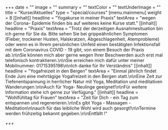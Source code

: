 +++
date = ""
image = ""
summary = ""
textColor = ""
textUnderImage = ""
title = "Kurse/Aktuelles"
type = "special/courses"
[menu.mainmenu]
weight = 8
[[inhalt]]
headline = "Yogakurse in meiner Praxis"
textArea = "wegen der Corona- Epidemie finden bis auf weiteres keine Kurse statt."
[[inhalt]]
headline = "Praxis"
textArea = "Trotz der derzeitigen Ausnahmesituation bin ich gerne für Sie da. Bitte sehen Sie bei grippeähnlichen Symptomen (Fieber, trockener Husten, Halskratzen, Abgeschlagenheit, Atemprobleme) oder wenn es in Ihrem persönlichen Umfeld einen bestätigten Infektionsfall mit dem Coronavirus COVID - 19 gibt, von einem Besuch der Praxis ab.\n\nSie können mich aber gerne wegen Ihrer Beschwerden auch erst mal telefonisch kontraktieren.\n\nSie erreichen mich dafür unter meiner Mobilnummer: 01715395198\n\nIch danke für Ihr Verständnis"
[[inhalt]]
headline = "Yogafreizeit in den Bergen"
textArea = "Einmal jährlich findet Ende Juni eine mehrtägige Yogafreizeit in den Bergen statt.\n\nEine Zeit zur Tiefenentspannung in herrlicher Natur mit Yoga, Meditation und meditativen Wanderungen.\n\nAuch für Yoga- Neulinge geeignet!\n\nFür weitere Information stehe ich gerne zur Verfügung."
[[inhalt]]
headline = "Wohlfühltag für Frauen"
textArea = "Zeit für Dich - ein Tag zum entspannen und regenerieren.\n\nEs gibt Yoga - Massagen - Meditation\n\nauch für das leibliche Wohl wird auch gesorgt!\n\nTermine werden frühzeitig bekannt gegeben.\n\nEntfällt !"

+++
